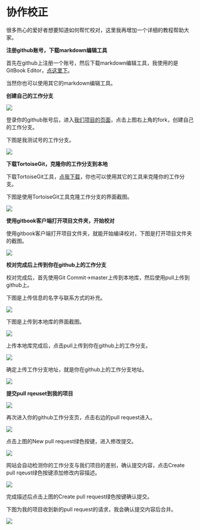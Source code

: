 # 协作校正

很多热心的爱好者想要知道如何帮忙校对，这里我再增加一个详细的教程帮助大家。

**注册github账号，下载markdown编辑工具**

首先在github上注册一个账号，然后下载markdown编辑工具，我使用的是GitBook Editor，[点这里下](https://github.com/GitbookIO/editor/releases)。

当然你也可以使用其它的markdown编辑工具。

**创建自己的工作分支**

![](https://raw.githubusercontent.com/cwc1987/Qt5-Cadaques-In-Chinese/master/process_images/1.PNG)

登录你的github账号后，进入[我们项目的页面](https://github.com/cwc1987/Qt5-Cadaques-In-Chinese)，点击上图右上角的fork，创建自己的工作分支。

下图是我测试号的工作分支。

![](https://raw.githubusercontent.com/cwc1987/Qt5-Cadaques-In-Chinese/master/process_images/2.PNG)

**下载TortoiseGit，克隆你的工作分支到本地**

下载TortoiseGit工具，[点我下载](https://code.google.com/p/tortoisegit/wiki/Download)，你也可以使用其它的工具来克隆你的工作分支。

下图是使用TortoiseGit工具克隆工作分支的界面截图。

![](https://raw.githubusercontent.com/cwc1987/Qt5-Cadaques-In-Chinese/master/process_images/3.PNG)

**使用gitbook客户端打开项目文件夹，开始校对**

使用gitbook客户端打开项目文件夹，就能开始编译校对，下图是打开项目文件夹的截图。

![](https://raw.githubusercontent.com/cwc1987/Qt5-Cadaques-In-Chinese/master/process_images/4.PNG)

**校对完成后上传到你在github上的工作分支**

校对完成后，首先使用Git Commit->master上传到本地库，然后使用pull上传到github上。

下图是上传信息的名字与联系方式的补充。

![](https://raw.githubusercontent.com/cwc1987/Qt5-Cadaques-In-Chinese/master/process_images/5.PNG)

下图是上传到本地库的界面截图。

![](https://raw.githubusercontent.com/cwc1987/Qt5-Cadaques-In-Chinese/master/process_images/6.PNG)

上传本地库完成后，点击pull上传到你在github上的工作分支。

![](https://raw.githubusercontent.com/cwc1987/Qt5-Cadaques-In-Chinese/master/process_images/7.PNG)

确定上传工作分支地址，就是你在github上的工作分支地址。

![](https://raw.githubusercontent.com/cwc1987/Qt5-Cadaques-In-Chinese/master/process_images/8.PNG)

**提交pull rqeuset到我的项目**

![](https://raw.githubusercontent.com/cwc1987/Qt5-Cadaques-In-Chinese/master/process_images/9.PNG)

再次进入你的github工作分支页，点击右边的pull request进入。

![](https://raw.githubusercontent.com/cwc1987/Qt5-Cadaques-In-Chinese/master/process_images/10.PNG)

点击上图的New pull request绿色按键，进入修改提交。

![](https://raw.githubusercontent.com/cwc1987/Qt5-Cadaques-In-Chinese/master/process_images/11.PNG)

网站会自动检测你的工作分支与我们项目的差别，确认提交内容，点击Create pull rqeust绿色按键添加修改内容描述。

![](https://raw.githubusercontent.com/cwc1987/Qt5-Cadaques-In-Chinese/master/process_images/12.PNG)

完成描述后点击上图的Create pull request绿色按键确认提交。

下图为我的项目收到新的pull request的请求，我会确认提交内容后合并。

![](https://raw.githubusercontent.com/cwc1987/Qt5-Cadaques-In-Chinese/master/process_images/13.PNG)
